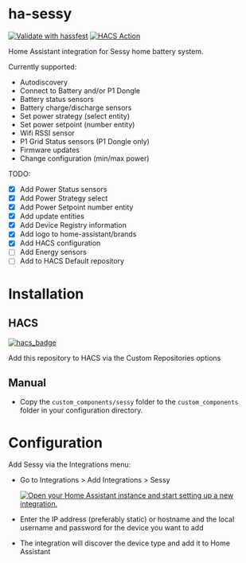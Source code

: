 # ha-sessy
[![Validate with hassfest](https://github.com/PimDoos/ha-sessy/actions/workflows/hassfest.yaml/badge.svg)](https://github.com/PimDoos/ha-sessy/actions/workflows/hassfest.yaml)
[![HACS Action](https://github.com/PimDoos/ha-sessy/actions/workflows/hacs.yaml/badge.svg)](https://github.com/PimDoos/ha-sessy/actions/workflows/hacs.yaml)

Home Assistant integration for Sessy home battery system.

Currently supported:
- Autodiscovery
- Connect to Battery and/or P1 Dongle
- Battery status sensors
- Battery charge/discharge sensors
- Set power strategy (select entity)
- Set power setpoint (number entity)
- Wifi RSSI sensor
- P1 Grid Status sensors (P1 Dongle only)
- Firmware updates
- Change configuration (min/max power)

TODO:
- [X] Add Power Status sensors
- [X] Add Power Strategy select
- [X] Add Power Setpoint number entity
- [X] Add update entities
- [X] Add Device Registry information
- [X] Add logo to home-assistant/brands
- [X] Add HACS configuration
- [ ] Add Energy sensors
- [ ] Add to HACS Default repository

Installation
============

HACS
----
[![hacs_badge](https://img.shields.io/badge/HACS-Custom-41BDF5.svg)](https://github.com/hacs/integration)

Add this repository to HACS via the Custom Repositories options

Manual
------
- Copy the `custom_components/sessy` folder to the `custom_components` folder in your configuration directory.

Configuration
=============
Add Sessy via the Integrations menu: 

- Go to Integrations > Add Integrations > Sessy

  [![Open your Home Assistant instance and start setting up a new integration.](https://my.home-assistant.io/badges/config_flow_start.svg)](https://my.home-assistant.io/redirect/config_flow_start/?domain=sessy)

- Enter the IP address (preferably static) or hostname and the local username and password for the device you want to add

- The integration will discover the device type and add it to Home Assistant

